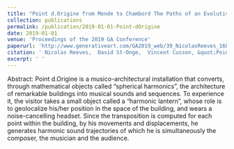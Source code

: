 ```yaml
---
title: "Point d.Origine from Mende to Chambord The Paths of an Evolutive Design Process"
collection: publications
permalink: /publication/2019-01-01-Point-dOrigine
date: 2019-01-01
venue: 'Proceedings of the 2019 GA Conference'
paperurl: 'http://www.generativeart.com/GA2019_web/39_NicolasReeves_168x240.pdf'
citation: ' Nicolas Reeves,  David St-Onge,  Vincent Cusson, &quot;Point d.Origine from Mende to Chambord The Paths of an Evolutive Design Process.&quot; In the proceedings of Proceedings of the 2019 GA Conference, 2019.'
excerpt: ' '
---
```


Abstract:
Point d.Origine is a musico-architectural installation that converts, through mathematical objects called “spherical harmonics”, the architecture of remarkable buildings into musical sounds and sequences. To experience it, the visitor takes a small object called a “harmonic lantern”, whose role is to geolocalize his/her position in the space of the building, and wears a noise-cancelling headset. Since the transposition is computed for each point within the building, by his movements and displacements, he generates harmonic sound trajectories of which he is simultaneously the composer, the musician and the audience. 